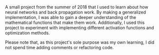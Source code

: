 A small project from the summer of 2018 that I used to learn about how neural networks and back propagation work. By making a generalized implementation, I was able to gain a deeper understanding of the mathematical functions that make them work. Additionally, I used this project to experiment with implementing different activation functions and optimization methods. 

Please note that, as this project's sole purpose was my own learning, I did not spend time adding comments or refactoring code.
